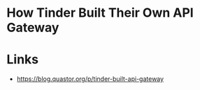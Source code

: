 # How Tinder Built Their Own API Gateway

# Links

- https://blog.quastor.org/p/tinder-built-api-gateway
